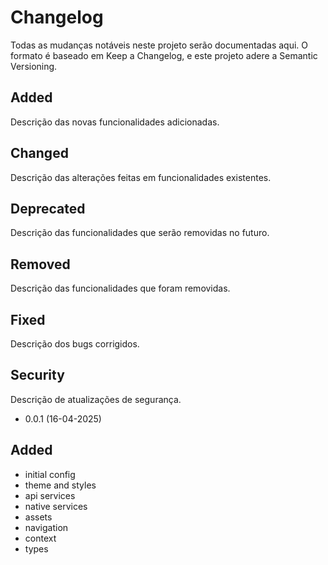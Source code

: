 # Changelog

Todas as mudanças notáveis neste projeto serão documentadas aqui.
O formato é baseado em Keep a Changelog, e este projeto adere a Semantic Versioning.

## Added

Descrição das novas funcionalidades adicionadas.

## Changed

Descrição das alterações feitas em funcionalidades existentes.

## Deprecated

Descrição das funcionalidades que serão removidas no futuro.

## Removed

Descrição das funcionalidades que foram removidas.

## Fixed

Descrição dos bugs corrigidos.

## Security

Descrição de atualizações de segurança.

- 0.0.1 (16-04-2025)

## Added

- initial config
- theme and styles
- api services
- native services
- assets
- navigation
- context
- types

